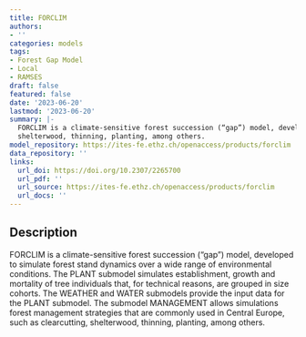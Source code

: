 ```yaml
---
title: FORCLIM
authors:
- ''
categories: models
tags:
- Forest Gap Model
- Local
- RAMSES
draft: false
featured: false
date: '2023-06-20'
lastmod: '2023-06-20'
summary: |-
  FORCLIM is a climate-sensitive forest succession (“gap”) model, developed to simulate forest stand dynamics over a wide range of environmental conditions. The PLANT submodel simulates establishment, growth and mortality of tree individuals that, for technical reasons, are grouped in size cohorts. The WEATHER and WATER submodels provide the input data for the PLANT submodel. The submodel MANAGEMENT allows simulations forest management strategies that are commonly used in Central Europe, such as clearcutting,
  shelterwood, thinning, planting, among others.
model_repository: https://ites-fe.ethz.ch/openaccess/products/forclim
data_repository: ''
links:
  url_doi: https://doi.org/10.2307/2265700
  url_pdf: ''
  url_source: https://ites-fe.ethz.ch/openaccess/products/forclim
  url_docs: ''
---
```


## Description

FORCLIM is a climate-sensitive forest succession (“gap”) model, developed to simulate forest stand dynamics over a wide range of environmental conditions. The PLANT submodel simulates establishment, growth and mortality of tree individuals that, for technical reasons, are grouped in size cohorts. The WEATHER and WATER submodels provide the input data for the PLANT submodel. The submodel MANAGEMENT allows simulations forest management strategies that are commonly used in Central Europe, such as clearcutting,
shelterwood, thinning, planting, among others.

